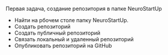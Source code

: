 Первая задача, создание репозитория в папке NeuroStartUp
- Найти на рбочем столе папку NeuroStartUp. 
- Создать репозиторий
- Создать публичный репозиторий
- Связать локальный и удаленный репозиторий
- Опубликовать репозиторий на GitHub